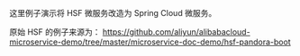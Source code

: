 这里例子演示将 HSF 微服务改造为 Spring Cloud 微服务。

原始 HSF 的例子来源为： https://github.com/aliyun/alibabacloud-microservice-demo/tree/master/microservice-doc-demo/hsf-pandora-boot
